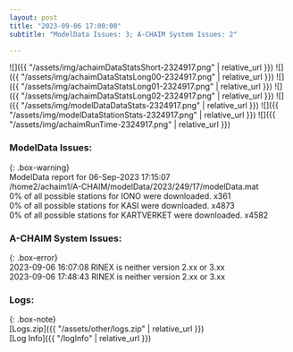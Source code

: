 ```yaml
---
layout: post
title: "2023-09-06 17:00:00"
subtitle: "ModelData Issues: 3; A-CHAIM System Issues: 2"

---
```


![]({{ "/assets/img/achaimDataStatsShort-2324917.png" | relative_url }})
![]({{ "/assets/img/achaimDataStatsLong00-2324917.png" | relative_url }})
![]({{ "/assets/img/achaimDataStatsLong01-2324917.png" | relative_url }})
![]({{ "/assets/img/achaimDataStatsLong02-2324917.png" | relative_url }})
![]({{ "/assets/img/modelDataDataStats-2324917.png" | relative_url }})
![]({{ "/assets/img/modelDataStationStats-2324917.png" | relative_url }})
![]({{ "/assets/img/achaimRunTime-2324917.png" | relative_url }})


### ModelData Issues:  
  
{: .box-warning}  
 ModelData report for 06-Sep-2023 17:15:07   
 /home2/achaim1/A-CHAIM/modelData/2023/249/17/modelData.mat   
 0% of all possible stations for IONO were downloaded. x361   
 0% of all possible stations for KASI were downloaded. x4873   
 0% of all possible stations for KARTVERKET were downloaded. x4582   
  
### A-CHAIM System Issues:  
  
{: .box-error}  
2023-09-06 16:07:08 RINEX is neither version 2.xx or 3.xx  
2023-09-06 17:48:43 RINEX is neither version 2.xx or 3.xx  

### Logs:  
  
{: .box-note}  
[Logs.zip]({{ "/assets/other/logs.zip" | relative_url }})  
[Log Info]({{ "/logInfo" | relative_url }})  
